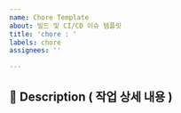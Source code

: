 ```yaml
---
name: Chore Template
about: 빌드 및 CI/CD 이슈 템플릿
title: 'chore : '
labels: chore
assignees: ''

---
```


## 📌 Description ( 작업 상세 내용 )
